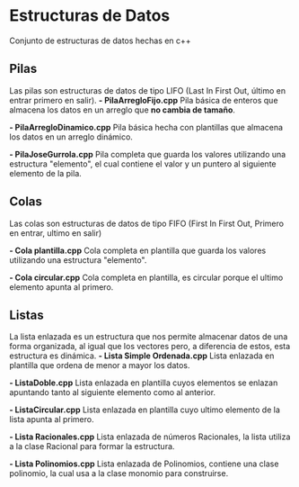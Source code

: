 # Estructuras de Datos

Conjunto de estructuras de datos hechas en c++


## Pilas
Las pilas son estructuras de datos de tipo LIFO (Last In First Out, último en entrar primero en salir).
**- PilaArregloFijo.cpp**
Pila básica de enteros que almacena los datos en un arreglo que **no cambia de tamaño**.

**- PilaArregloDinamico.cpp**
Pila básica hecha con plantillas que almacena los datos en un arreglo dinámico.

**- PilaJoseGurrola.cpp**
Pila completa que guarda los valores utilizando una estructura "elemento",  el cual contiene el valor y un puntero al siguiente elemento de la pila.

## Colas
Las colas son estructuras de datos de tipo FIFO (First In First Out, Primero en entrar, ultimo en salir)

**- Cola plantilla.cpp**
Cola completa en plantilla que guarda los valores utilizando una estructura "elemento". 

**- Cola circular.cpp**
Cola completa en plantilla, es circular porque el ultimo elemento apunta al primero.

## Listas
 La lista enlazada es un estructura que nos permite almacenar datos de una forma organizada, al igual que los vectores pero, a diferencia de estos, esta estructura es dinámica.
**- Lista Simple Ordenada.cpp**
Lista enlazada en plantilla que ordena de menor a mayor los datos.

**- ListaDoble.cpp**
Lista enlazada en plantilla cuyos elementos se enlazan apuntando tanto al siguiente elemento como al anterior.

**- ListaCircular.cpp**
Lista enlazada en plantilla cuyo ultimo elemento de la lista apunta al primero.

**- Lista Racionales.cpp**
Lista enlazada de números Racionales, la lista utiliza a la clase Racional para formar la estructura.

**- Lista Polinomios.cpp**
Lista enlazada de Polinomios, contiene una clase polinomio, la cual usa a la clase monomio para construirse.


